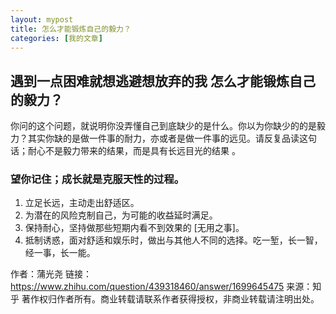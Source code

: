 ```yaml
---
layout: mypost
title: 怎么才能锻炼自己的毅力？
categories: [我的文章]
---
```

## 遇到一点困难就想逃避想放弃的我 怎么才能锻炼自己的毅力？
你问的这个问题，就说明你没弄懂自己到底缺少的是什么。你以为你缺少的的是毅力？其实你缺的是做一件事的耐力，亦或者是做一件事的远见。请反复品读这句话；耐心不是毅力带来的结果，而是具有长远目光的结果 。

### 望你记住；成长就是克服天性的过程。
 1. 立足长远，主动走出舒适区。
 2. 为潜在的风险克制自己，为可能的收益延时满足。
 3. 保持耐心，坚持做那些短期内看不到效果的 [无用之事]。
 4. 抵制诱惑，面对舒适和娱乐时，做出与其他人不同的选择。吃一堑，长一智，经一事，长一能。

作者：蒲光尧
链接：https://www.zhihu.com/question/439318460/answer/1699645475
来源：知乎
著作权归作者所有。商业转载请联系作者获得授权，非商业转载请注明出处。